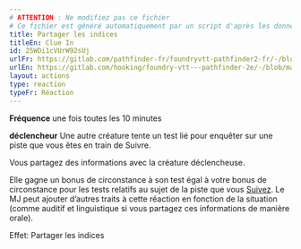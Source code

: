 ```yaml
---
# ATTENTION : Ne modifiez pas ce fichier
# Ce fichier est généré automatiquement par un script d'après les données du module Foundry VTT officiel et de sa traduction
title: Partager les indices
titleEn: Clue In
id: 25WDi1cVUrW92sUj
urlFr: https://gitlab.com/pathfinder-fr/foundryvtt-pathfinder2-fr/-/blob/master/data/actions/25WDi1cVUrW92sUj.htm
urlEn: https://gitlab.com/hooking/foundry-vtt---pathfinder-2e/-/blob/master/packs/data/actions.db/clue-in.json
layout: actions
type: reaction
typeFr: Réaction
---
```

**Fréquence** une fois toutes les 10 minutes

**déclencheur** Une autre créature tente un test lié pour enquêter sur une piste que vous êtes en train de Suivre.

Vous partagez des informations avec la créature déclencheuse.

Elle gagne un bonus de circonstance à son test égal à votre bonus de circonstance pour les tests relatifs au sujet de la piste que vous [Suivez](suivre-une-piste.md). Le MJ peut ajouter d’autres traits à cette réaction en fonction de la situation (comme auditif et linguistique si vous partagez ces informations de manière orale).

Effet: Partager les indices
